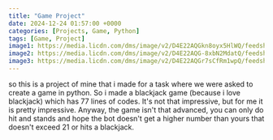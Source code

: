 ```yaml
---
title: "Game Project"
date: 2024-12-24 01:57:00 +0000
categories: [Projects, Game, Python]
tags: [Game, Project]
image1: https://media.licdn.com/dms/image/v2/D4E22AQGkn8oyx5HlWQ/feedshare-shrink_800/feedshare-shrink_800/0/1733446727818?e=1737590400&v=beta&t=jIIViUSS4zw1TGFm1AerAUVGlVAYTtSC6DzvjJr4gWM
image2: https://media.licdn.com/dms/image/v2/D4E22AQG-8xbN2MdatQ/feedshare-shrink_1280/feedshare-shrink_1280/0/1733446727741?e=1737590400&v=beta&t=DXcrJGKt6vS5jrPP0rhnJIlFWUsvsWF_hjdys0G5iSU
image3: https://media.licdn.com/dms/image/v2/D4E22AQGr7sCfRm1wpQ/feedshare-shrink_800/feedshare-shrink_800/0/1733446727615?e=1737590400&v=beta&t=DlENy_Doozs_RAKAaze6-ELE53Y2hx_U8FUhCdGNq1U
---
```

so this is a project of mine that i made for a task where we were asked to create a game in python. So i made a blackjack game (because i love blackjack) which has 77 lines of codes. It's not that impressive, but for me it is pretty impressive. Anyway, the game isn't that advanced, you can only do hit and stands and hope the bot doesn't get a higher number than yours that doesn't exceed 21 or hits a blackjack. 